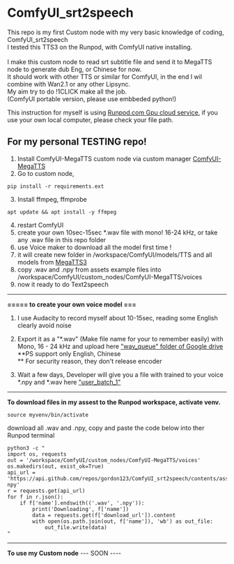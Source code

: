 # ComfyUI_srt2speech
This repo is my first Custom node with my very basic knowledge of coding, ComfyUI_srt2speech​ <br> 
I tested this TTS3 on the Runpod, with ComfyUI native installing. <br>  
I make this custom node to read srt subtitle file and send it to MegaTTS node to generate dub Eng, or Chinese for now.​ <br> 
It should work with other TTS or similar for ComfyUI, in the end I wil combine with Wan2.1 or any other Lipsync. ​ <br> 
My aim try to do !1CLICK make all the job.​ <br> 
(ComfyUI portable version, please use embbeded python!)  <br> 

This instruction for myself is using [Runpod.com Gpu cloud service](https://runpod.io?ref=c0v5p0ys), if you use your own local computer, please check your file path. <br>

## For my personal TESTING repo!

1. Install ComfyUI-MegaTTS custom node via custom manager [ComfyUI-MegaTTS](https://github.com/1038lab/ComfyUI-MegaTTS) <br>
2. Go to custom node,
   
```
pip install -r requirements.ext
```
   
3. Install ffmpeg, ffmprobe
   
```   
apt update && apt install -y ffmpeg
```

4. restart ComfyUI <br>
5. create your own 10sec-15sec *.wav file with mono! 16-24 kHz, or take any .wav file in this repo folder <br>
6. use Voice maker to download all the model first time ! <br>
7. it will create new folder in /workspace/ComfyUI/models/TTS and all models from [MegaTTS3](https://huggingface.co/ByteDance/MegaTTS3) <br>
8. copy .wav and .npy from assets example files into  /workspace/ComfyUI/custom_nodes/ComfyUI-MegaTTS/voices <br>
9. now it ready to do Text2speech <br>

--- 
**===== to create your own voice model ===** <br>

1. I use Audacity to record myself about 10-15sec, reading some English clearly avoid noise <br>
2. Export it as a "*.wav" (Make file name for your to remember easily) with Mono, 16 - 24 kHz and upload here ["wav_queue" folder of Google drive](https://drive.google.com/drive/folders/1gCWL1y_2xu9nIFhUX_OW5MbcFuB7J5Cl) <br>
**PS support only English, Chinese  <br>
** For security reason, they don't release encoder  <br> 

4. Wait a few days,  Developer will give you a file with trained to your voice *.npy and *.wav here ["user_batch_1"](https://drive.google.com/drive/folders/1QhcHWcy20JfqWjgqZX1YM3I6i9u4oNlr) <br>

---
**To download files in my assest to the Runpod workspace, activate venv.**  <br>

```
source myvenv/bin/activate
```
download all .wav and .npy, copy and paste the code below into ther Runpod terminal

```
python3 -c "
import os, requests
out = '/workspace/ComfyUI/custom_nodes/ComfyUI-MegaTTS/voices'
os.makedirs(out, exist_ok=True)
api_url = 'https://api.github.com/repos/gordon123/ComfyUI_srt2speech/contents/assets/wav-npy'
r = requests.get(api_url)
for f in r.json():
    if f['name'].endswith(('.wav', '.npy')):
        print('Downloading', f['name'])
        data = requests.get(f['download_url']).content
        with open(os.path.join(out, f['name']), 'wb') as out_file:
            out_file.write(data)
"

```

---
**To use my Custom node**
--- SOON ----



